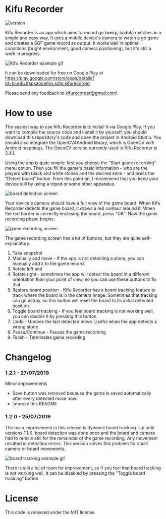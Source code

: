 Kifu Recorder
=============

![version](https://img.shields.io/badge/version-1.2.0-green)

Kifu Recorder is an app which aims to record go (weiqi, baduk) matches in a
simple and easy way. It uses a mobile device's camera to watch a go game and
creates a SGF game record as output. It works well in optimal conditions
(bright environment, good camera positioning), but it's still a work in
progress.

![Kifu Recorder example gif](https://github.com/leonardost/kifu-recorder/blob/readme/readme/kifu_recorder_example.gif)

It can be downloaded for free on Google Play at
https://play.google.com/store/apps/details?id=br.edu.ifspsaocarlos.sdm.kifurecorder.

Please send any feedback to kifurecorder@gmail.com!

How to use
==========

The easiest way to use Kifu Recorder is to install it via Google Play. If you
want to compile the source code and install it by yourself, you should download
this repository's code and open the project in Android Studio. You should also
integrate the OpenCV4Android library, which is OpenCV with Android mappings.
The OpenCV version currently used in Kifu Recorder is 3.4.1.

Using the app is quite simple: first you choose the "Start game recording"
menu option. Then you fill the game's basic information - who are the players
with black and white stones and the desired _komi_ - and press the "Detect
board" button. From this point on, I recommend that you keep your device still
by using a tripod or some other apparatus.

![board detection screen](https://github.com/leonardost/kifu-recorder/blob/readme/readme/board_detection_screen.jpg)

Your device's camera should have a full view of the game board. When Kifu
Recorder detects the game board, it draws a red contour around it. When the red
border is correctly enclosing the board, press "OK". Now the game recording
phase begins.

![game recording screen](https://github.com/leonardost/kifu-recorder/blob/readme/readme/game_recording_screen.jpg)

The game recording screen has a lot of buttons, but they are quite
self-explanatory.

1) Take snapshot
2) Manually add move - If the app is not detecting a stone, you can manually
   add it to the game record.
3) Rotate left and
4) Rotate right - sometimes the app will detect the board in a different
   orientation than your point of view, so you can use these buttons to fix
   that.
5) Restore board position - Kifu Recorder has a board tracking feature to track
   where the board is in the camera image. Sometimes that tracking can go
   astray, so this button will reset the board to its initial detected position.
6) Toggle board tracking - If you feel board tracking is not working well, you
   can disable it by pressing this button.
7) Undo - Undoes the last detected move. Useful when the app detects a wrong
   stone
8) Pause/Continue - Pauses the game recording
7) Finish - Terminates game recording

Changelog
=========

### 1.2.1 - 27/07/2019

Minor improvements

- Save button was removed because the game is saved automatically after every
  detected move now.
- Improve this README

### 1.2.0 - 25/07/2019

The main improvement in this release is dynamic board tracking. Up until
versions 1.1.X, board detection was done once and the board and camera had to
remain still for the remainder of the game recording. Any movement resulted
in detection errors. This version solves this problem for small camera or board
movements.

![board tracking example gif](https://github.com/leonardost/kifu-recorder/blob/master/board_tracking.gif)

There is still a lot of room for improvement, so if you feel that board
tracking is not working well, it can be disabled by pressing the "Toggle board
tracking" button.

License
=======

This code is released under the MIT license.
